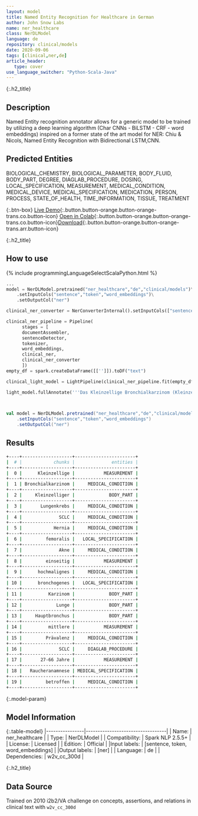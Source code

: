 ```yaml
---
layout: model
title: Named Entity Recognition for Healthcare in German
author: John Snow Labs
name: ner_healthcare
class: NerDLModel
language: de
repository: clinical/models
date: 2020-09-06
tags: [clinical,ner,de]
article_header:
   type: cover
use_language_switcher: "Python-Scala-Java"
---
```


{:.h2_title}
## Description
Named Entity recognition annotator allows for a generic model to be trained by utilizing a deep learning algorithm (Char CNNs - BiLSTM - CRF - word embeddings) inspired on a former state of the art model for NER: Chiu & Nicols, Named Entity Recognition with Bidirectional LSTM,CNN.

## Predicted Entities 
BIOLOGICAL_CHEMISTRY, BIOLOGICAL_PARAMETER, BODY_FLUID, BODY_PART, DEGREE, DIAGLAB_PROCEDURE, DOSING, LOCAL_SPECIFICATION, MEASUREMENT, MEDICAL_CONDITION, MEDICAL_DEVICE, MEDICAL_SPECIFICATION, MEDICATION, PERSON, PROCESS, STATE_OF_HEALTH, TIME_INFORMATION, TISSUE, TREATMENT

{:.btn-box}
[Live Demo](https://demo.johnsnowlabs.com/healthcare/NER_HEALTHCARE_DE/){:.button.button-orange.button-orange-trans.co.button-icon}
[Open in Colab](https://colab.research.google.com/github/JohnSnowLabs/spark-nlp-workshop/blob/master/tutorials/Certification_Trainings/Healthcare/14.German_Healthcare_Models.ipynb){:.button.button-orange.button-orange-trans.co.button-icon}[Download](https://s3.amazonaws.com/auxdata.johnsnowlabs.com/clinical/models/ner_healthcare_de_2.5.5_2.4_1599433028253.zip){:.button.button-orange.button-orange-trans.arr.button-icon}

{:.h2_title}
## How to use 
<div class="tabs-box" markdown="1">

{% include programmingLanguageSelectScalaPython.html %}

```python
...
model = NerDLModel.pretrained("ner_healthcare","de","clinical/models")\
	.setInputCols("sentence","token","word_embeddings")\
	.setOutputCol("ner")

clinical_ner_converter = NerConverterInternal().setInputCols(["sentence", "token", "ner"]).setOutputCol("ner_chunk")

clinical_ner_pipeline = Pipeline(
      stages = [
      documentAssembler,
      sentenceDetector,
      tokenizer,
      word_embeddings,
      clinical_ner,
      clinical_ner_converter
      ])
empty_df = spark.createDataFrame([['']]).toDF("text")

clinical_light_model = LightPipeline(clinical_ner_pipeline.fit(empty_df))

light_model.fullAnnotate('''Das Kleinzellige Bronchialkarzinom (Kleinzelliger Lungenkrebs, SCLC) ist Hernia femoralis, Akne, einseitig, ein hochmalignes bronchogenes Karzinom, das überwiegend im Zentrum der Lunge, in einem Hauptbronchus entsteht. Die mittlere Prävalenz wird auf 1/20.000 geschätzt. Vom SCLC sind hauptsächlich Peronen mittleren Alters (27-66 Jahre) mit Raucheranamnese betroffen.''')

 
```

```scala
val model = NerDLModel.pretrained("ner_healthcare","de","clinical/models")
	.setInputCols("sentence","token","word_embeddings")
	.setOutputCol("ner")
```
</div>

## Results

```bash
+----+-------------------+-----------------------+
|  # |            chunks |              entities |
+----+-------------------+-----------------------+
|  0 |      Kleinzellige |           MEASUREMENT |
+----+-------------------+-----------------------+
|  1 | Bronchialkarzinom |     MEDICAL_CONDITION |
+----+-------------------+-----------------------+
|  2 |     Kleinzelliger |             BODY_PART |
+----+-------------------+-----------------------+
|  3 |       Lungenkrebs |     MEDICAL_CONDITION |
+----+-------------------+-----------------------+
|  4 |              SCLC |     MEDICAL_CONDITION |
+----+-------------------+-----------------------+
|  5 |            Hernia |     MEDICAL_CONDITION |
+----+-------------------+-----------------------+
|  6 |         femoralis |   LOCAL_SPECIFICATION |
+----+-------------------+-----------------------+
|  7 |              Akne |     MEDICAL_CONDITION |
+----+-------------------+-----------------------+
|  8 |         einseitig |           MEASUREMENT |
+----+-------------------+-----------------------+
|  9 |      hochmalignes |     MEDICAL_CONDITION |
+----+-------------------+-----------------------+
| 10 |      bronchogenes |   LOCAL_SPECIFICATION |
+----+-------------------+-----------------------+
| 11 |          Karzinom |             BODY_PART |
+----+-------------------+-----------------------+
| 12 |             Lunge |             BODY_PART |
+----+-------------------+-----------------------+
| 13 |     Hauptbronchus |             BODY_PART |
+----+-------------------+-----------------------+
| 14 |          mittlere |           MEASUREMENT |
+----+-------------------+-----------------------+
| 15 |         Prävalenz |     MEDICAL_CONDITION |
+----+-------------------+-----------------------+
| 16 |              SCLC |     DIAGLAB_PROCEDURE |
+----+-------------------+-----------------------+
| 17 |       27-66 Jahre |           MEASUREMENT |
+----+-------------------+-----------------------+
| 18 |   Raucheranamnese | MEDICAL_SPECIFICATION |
+----+-------------------+-----------------------+
| 19 |         betroffen |     MEDICAL_CONDITION |
+----+-------------------+-----------------------+
```

{:.model-param}
## Model Information

{:.table-model}
|----------------|----------------------------------|
| Name:          | ner_healthcare                   |
| Type:   | NerDLModel                       		|
| Compatibility: | Spark NLP 2.5.5+                 |
| License:       | Licensed                         |
| Edition:       | Official                       	|
|Input labels:   | [sentence, token, word_embeddings] |
|Output labels:  | [ner]                              |
| Language:      | de                               |
| Dependencies:  | w2v_cc_300d                           |

{:.h2_title}
## Data Source
Trained on 2010 i2b2/VA challenge on concepts, assertions, and relations in clinical text with `w2v_cc_300d`